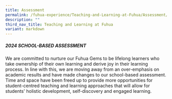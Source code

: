 ```yaml
---
title: Assessment
permalink: /fuhua-experience/Teaching-and-Learning-at-Fuhua/Assessment/
description: ""
third_nav_title: Teaching and Learning at Fuhua
variant: markdown
---
```

##### **2024 SCHOOL-BASED ASSESSMENT**

We are committed to nurture  our Fuhua Gems to be lifelong learners who take ownership of their own learning and derive joy in their learning process. In line with this, we are moving away from an over-emphasis on academic results and have made changes to our school-based assessment. Time and space have been freed up to provide more opportunities for student\-centred teaching and learning approaches that will allow for students' holistic development, self-discovery and engaged learning.